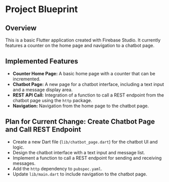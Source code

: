 # Project Blueprint

## Overview

This is a basic Flutter application created with Firebase Studio. It currently features a counter on the home page and navigation to a chatbot page.

## Implemented Features

- **Counter Home Page:** A basic home page with a counter that can be incremented.
- **Chatbot Page:** A new page for a chatbot interface, including a text input and a message display area.
- **REST API Call:** Integration of a function to call a REST endpoint from the chatbot page using the `http` package.
- **Navigation:** Navigation from the home page to the chatbot page.

## Plan for Current Change: Create Chatbot Page and Call REST Endpoint

- Create a new Dart file (`lib/chatbot_page.dart`) for the chatbot UI and logic.
- Design the chatbot interface with a text input and message list.
- Implement a function to call a REST endpoint for sending and receiving messages.
- Add the `http` dependency to `pubspec.yaml`.
- Update `lib/main.dart` to include navigation to the chatbot page.
